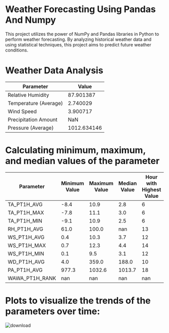 # Weather Forecasting Using Pandas And Numpy
This project utilizes the power of NumPy and Pandas libraries in Python to perform weather forecasting. By analyzing historical weather data and using statistical techniques, this project aims to predict future weather conditions.
# Weather Data Analysis

| Parameter              | Value      |
|------------------------|------------|
| Relative Humidity      | 87.901387  |
| Temperature (Average)  | 2.740029   |
| Wind Speed             | 3.900717   |
| Precipitation Amount   | NaN        |
| Pressure (Average)     | 1012.634146|

# Calculating minimum, maximum, and median values of the parameter
| Parameter      | Minimum Value | Maximum Value | Median Value | Hour with Highest Value |
|----------------|---------------|---------------|--------------|-------------------------|
| TA_PT1H_AVG    | -8.4          | 10.9          | 2.8          | 6                       |
| TA_PT1H_MAX    | -7.8          | 11.1          | 3.0          | 6                       |
| TA_PT1H_MIN    | -9.1          | 10.9          | 2.5          | 6                       |
| RH_PT1H_AVG    | 61.0          | 100.0         | nan          | 13                      |
| WS_PT1H_AVG    | 0.4           | 10.3          | 3.7          | 12                      |
| WS_PT1H_MAX    | 0.7           | 12.3          | 4.4          | 14                      |
| WS_PT1H_MIN    | 0.1           | 9.5           | 3.1          | 12                      |
| WD_PT1H_AVG    | 4.0           | 359.0         | 188.0        | 10                      |
| PA_PT1H_AVG    | 977.3         | 1032.6        | 1013.7       | 18                      |
| WAWA_PT1H_RANK | nan           | nan           | nan          | nan                     |

# Plots to visualize the trends of the parameters over time:
![download](https://github.com/mh-majumdar/weather-forecasting-using-numpy/assets/66936454/69109909-23ef-478d-9362-a6393bc87ae5)
